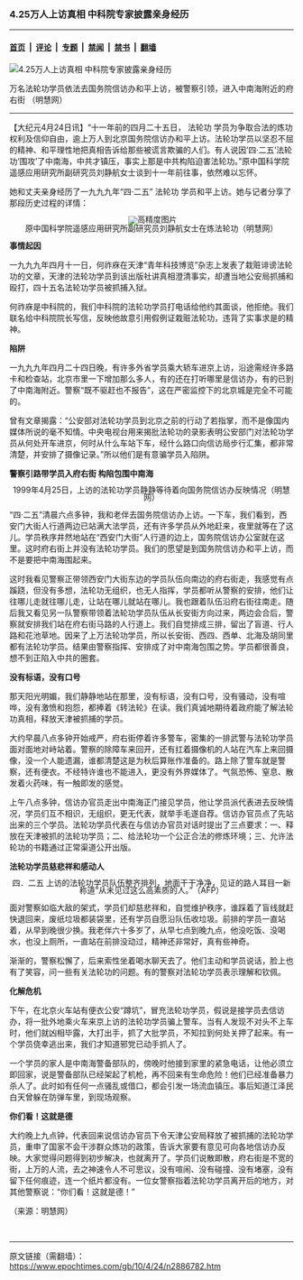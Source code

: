 ### 4.25万人上访真相 中科院专家披露亲身经历

---

#### [首页](../../../..?n2886782) &nbsp;|&nbsp; [评论](../../../../../epoch-comment?n2886782) &nbsp;|&nbsp; [专题](../../../../../epoch-special?n2886782) &nbsp;|&nbsp; [禁闻](../../../../../epoch-news?n2886782) &nbsp;|&nbsp; [禁书](../../../../../books?n2886782) &nbsp;|&nbsp; [翻墙](https://github.com/gfw-breaker/nogfw/blob/master/README.md?n2886782)


<div><img alt="4.25万人上访真相 中科院专家披露亲身经历" class="attachment-djy_600_400 size-djy_600_400 wp-post-image" src="https://i.epochtimes.com/assets/uploads/2010/04/1004231902561830.jpg"/>
<div class="caption">
 <p>
  万名法轮功学员依法去国务院信访办和平上访，被警察引领，进入中南海附近的府右街 （明慧网）
 </p>
</div></div><hr/><div class="post_content" id="artbody" itemprop="articleBody">
 <!-- article content begin -->
 <p>
  【大纪元4月24日讯】“十一年前的四月二十五日，
  <ok href="https://www.epochtimes.com/gb/tag/%E6%B3%95%E8%BD%AE%E5%8A%9F.html">
   法轮功
  </ok>
  学员为争取合法的炼功权利及信仰自由，逾上万人到北京国务院信访办和平上访。法轮功学员以坚忍不屈的精神、和平理性地把真相告诉给那些被谎言欺骗的人们。有人说因‘四‧二五’法轮功‘围攻’了中南海，中共才镇压，事实上那是中共构陷迫害法轮功。”原中国科学院遥感应用研究所副研究员刘静航女士谈到十一年前往事，依然难以忘怀。
 </p>
 <p>
  她和丈夫亲身经历了一九九九年“四‧二五”
  <ok href="https://www.epochtimes.com/gb/tag/%E6%B3%95%E8%BD%AE%E5%8A%9F.html">
   法轮功
  </ok>
  学员和平上访。她与记者分享了那段历史过程的详情：
 </p>
 <p>
  <!--image v 1.0-->
 </p>
 <div style="line-height: 90%; text-align: center;">
  <ok href=" https://i.epochtimes.com/assets/uploads/2010/05/1004231903141830.jpg" rel="noreferrer noopener" target="_blank">
   <img alt="" class="size-medium wp-image-7632288" src="https://i.epochtimes.com/assets/uploads/2010/05/1004231903141830.jpg" title=""/>
  </ok>
  <img alt="高精度图片" border="0" src="//www.epochtimes.com/images/highRes.jpg"/>
  <br/>
  <span class="bn12">
   原中国科学院遥感应用研究所副研究员刘静航女士在炼法轮功（明慧网）
  </span>
 </div>
 <p>
  <!-- -->
 </p>
 <p>
  <b>
   事情起因
  </b>
 </p>
 <p>
  一九九九年四月十一日，何祚庥在天津“青年科技博览”杂志上发表了栽赃诽谤法轮功的文章，天津的法轮功学员到该出版社讲真相澄清事实，却遭当地公安局抓捕和殴打，四十五名法轮功学员被抓捕入狱。
 </p>
 <p>
  何祚庥是中科院的，我们中科院的法轮功学员打电话给他约其面谈，他拒绝。我们联名给中科院院长写信，反映他故意引用假例证栽赃法轮功，违背了实事求是的精神。
 </p>
 <p>
  <b>
   陷阱
  </b>
 </p>
 <p>
  一九九九年四月二十四日晚，有许多外省学员乘大轿车进京上访，沿途需经许多路卡和检查站，北京市里一下增加那么多人，有的还在打听哪里是信访办，有的已到了中南海附近。警察“既不驱赶也不报告”，这在严密监控下的北京城是完全不可能的。
 </p>
 <p>
  曾有文章揭露：“公安部对法轮功学员到北京之前的行动了若指掌，而不是像国内媒体所说的毫不知情。中央电视台用来揭批法轮功的录影表明公安部门对法轮功学员从何处开车进京，何时从什么车站下车，经什么路口向信访局步行汇集，都非常清楚，并安排了摄像记录。”所以他们是有意骗学员入陷阱。
 </p>
 <p>
  <b>
   警察引路带学员入府右街 构陷包围中南海
  </b>
 </p>
 <p>
  <!--image v 1.0-->
 </p>
 <div style="line-height: 90%; text-align: center;">
  <ok href=" https://i.epochtimes.com/assets/uploads/2010/05/1004231902231830-450x306.jpg" rel="noreferrer noopener" target="_blank">
   <img alt="" class="size-medium wp-image-7632289" src="https://i.epochtimes.com/assets/uploads/2010/05/1004231902231830-450x306.jpg" title=""/>
  </ok>
  <br/>
  <span class="bn12">
   1999年4月25日，上访的法轮功学员静静等待着向国务院信访办反映情况（明慧网）
  </span>
 </div>
 <p>
  <!-- -->
 </p>
 <p>
  “四‧二五”清晨六点多钟，我和老伴去国务院信访办上访。一下车，我们看到，西安门大街人行道两边已站满大法学员，还有许多学员从外地赶来，夜里就等在了这儿。学员秩序井然地站在“西安门大街”人行道的边上，国务院信访办公室就在这里。这时府右街上并没有法轮功学员。我们的愿望是到国务院信访办和平上访，而不是要把中南海围起来。
 </p>
 <p>
  这时我看见警察正带领西安门大街东边的学员队伍向南边的府右街走，我感觉有点蹊跷，但没有多想，法轮功无组织，也无人指挥，学员都听从警察的安排，他们让往哪儿走就往哪儿走，让站在哪儿就站在哪儿。我也跟着队伍沿府右街往南走。随后我又看见另一队警察带领着法轮功学员队伍从长安街方向过来，两边会合后，警察就安排我们站在府右街马路的人行道上。我们自觉排成三排，留出了盲道、行人路和花池草地。因来了上万法轮功学员，所以长安街、西四、西单、北海及胡同里都有法轮功学员。结果由警察指挥、安排成了对中南海包围之势。学员都很善良，想不到正陷入中共的圈套。
 </p>
 <p>
  <b>
   没有标语，没有口号
  </b>
 </p>
 <p>
  那天阳光明媚，我们静静地站在那里，没有标语，没有口号，没有骚动，没有喧哗，没有激愤和抱怨，都捧着《转法轮》在读。我们真诚地期待着政府能了解法轮功真相，释放天津被抓捕的学员。
 </p>
 <p>
  大约早晨八点多钟开始戒严，府右街停着许多警车，密集的一排武警与法轮功学员面对面地对峙站着。警察的除障车来回开，还有扛着摄像机的人站在汽车上来回摄像，没一个人能遗漏，谁都清楚这是为秋后算账作准备的。路上除了警车就是警察，还有便衣。不经特许谁也不能进入，更没有外界媒体了。气氛恐怖、窒息、散发着火药味，有一触即发的感觉。
 </p>
 <p>
  上午八点多钟，信访办官员走出中南海正门接见学员，他让学员派代表进去反映情况，学员们互不相识，无组织，更无代表，就举手毛遂自荐。信访办官员点了先站出来的三个学员。法轮功学员代表在与信访办官员对话时提出了三点要求：一、释放在天津被抓的法轮功学员；二、给法轮功一个公正合法的修炼环境；三、允许法轮功的书籍通过正常渠道公开出版。
 </p>
 <p>
  <b>
   法轮功学员慈悲祥和感动人
  </b>
 </p>
 <p>
  <!--image v 1.0-->
 </p>
 <div style="line-height: 90%; text-align: center;">
  <ok href=" https://i.epochtimes.com/assets/uploads/2010/05/1004231904511830.jpg" rel="noreferrer noopener" target="_blank">
   <img alt="" class="size-medium wp-image-7632290" src="https://i.epochtimes.com/assets/uploads/2010/05/1004231904511830.jpg" title=""/>
  </ok>
  <br/>
  <span class="bn12">
   <ok href="https://www.epochtimes.com/gb/tag/%E5%9B%9B%EF%BC%8E%E4%BA%8C%E4%BA%94.html">
    四．二五
   </ok>
   上访的法轮功学员队伍整齐排列，地面干干净净，见证的路人耳目一新称道“从未见过这么高素质的人。”（AFP）
  </span>
 </div>
 <p>
  <!-- -->
 </p>
 <p>
  面对警察如临大敌的架式，学员们却慈悲祥和，自觉维护秩序，谁踩着了盲线就赶快退回来，废纸垃圾都装袋里，还有学员自愿沿队伍收垃圾。前排的学员一直站着，从早到晚很少换。我老伴六十多岁了，从早七点到晚九点，他没吃饭、没喝水，也没上厕所，一直站在前排没动过，精神还非常好，真有些神奇。
 </p>
 <p>
  渐渐的，警察松懈了，后来索性坐着喝水聊天去了。他们主动和学员说话，脸上也有了笑容，问一些有关法轮功的问题。有的警察对法轮功学员表示理解和钦佩。
 </p>
 <p>
  <b>
   化解危机
  </b>
 </p>
 <p>
  下午，在北京火车站有便衣公安“蹲坑”，冒充法轮功学员，假说是接学员去信访办，将一批外地乘火车来京上访的法轮功学员骗上警车。当有人发现不对头不上车时，他们就凶相毕露，大打出手，抓了大批学员，不知拉到何处关押了起来。有一个学员侥幸逃出来，我们才知道邪党已动手抓人了。
 </p>
 <p>
  一个学员的家人是中南海警备部队的，傍晚时他接到家里的紧急电话，让他必须立即回家，说是警备部队已经架起了机枪，再不回来有生命危险！他们已经准备暴力杀人了。此时如有任何一点骚乱或借口，都会引发一场流血镇压。事后知道江泽民白天曾躲在防弹车里，到现场观察。
 </p>
 <p>
  <b>
   你们看！这就是德
  </b>
 </p>
 <p>
  大约晚上九点钟，代表回来说信访办官员下令天津公安局释放了被抓捕的法轮功学员，重申了国家不会干涉群众炼功的政策，告诉大家要有意见可向各地信访办反映。大家觉得问题得到初步解决，也就离开了。学员们说散即散，府右街是不宽的街，上万的人流，去之神速令人不可思议，没有喧闹、没有碰撞、没有堵塞，没有留下任何痕迹，连一个纸片都没有。一位女警察指着法轮功学员离开后的地方，对其他警察说：“你们看！这就是德！”
 </p>
 <p>
  （来源：明慧网）
 </p>
 <p>
  <font color="#ffffff">
   (http://www.dajiyuan.com)
  </font>
 </p>
 <!-- article content end -->
 <div id="below_article_ad">
 </div>
</div>


---

原文链接（需翻墙）：https://www.epochtimes.com/gb/10/4/24/n2886782.htm